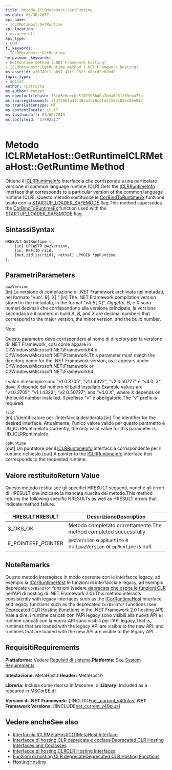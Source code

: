 ```yaml
---
title: Metodo ICLRMetaHost::GetRuntime
ms.date: 03/30/2017
api_name:
- ICLRMetaHost.GetRuntime
api_location:
- mscoree.dll
api_type:
- COM
f1_keywords:
- ICLRMetaHost::GetRuntime
helpviewer_keywords:
- GetRuntime method [.NET Framework hosting]
- ICLRMetaHost::GetRuntime method [.NET Framework hosting]
ms.assetid: a10749f1-ab91-47cf-982f-d8ccd2e81bd2
topic_type:
- apiref
author: rpetrusha
ms.author: ronpet
ms.openlocfilehash: 55fd6e6eec0c5107398bd0a7dda0281f69eb471b
ms.sourcegitcommit: 5137208fa414d9ca3c58cdfd2155ac81bc89e917
ms.translationtype: MT
ms.contentlocale: it-IT
ms.lasthandoff: 03/06/2019
ms.locfileid: "57492517"
---
```

# <a name="iclrmetahostgetruntime-method"></a><span data-ttu-id="35012-102">Metodo ICLRMetaHost::GetRuntime</span><span class="sxs-lookup"><span data-stu-id="35012-102">ICLRMetaHost::GetRuntime Method</span></span>
<span data-ttu-id="35012-103">Ottiene il [ICLRRuntimeInfo](../../../../docs/framework/unmanaged-api/hosting/iclrruntimeinfo-interface.md) interfaccia che corrisponde a una particolare versione di common language runtime (CLR).</span><span class="sxs-lookup"><span data-stu-id="35012-103">Gets the [ICLRRuntimeInfo](../../../../docs/framework/unmanaged-api/hosting/iclrruntimeinfo-interface.md) interface that corresponds to a particular version of the common language runtime (CLR).</span></span> <span data-ttu-id="35012-104">Questo metodo sostituisce le [CorBindToRuntimeEx](../../../../docs/framework/unmanaged-api/hosting/corbindtoruntimeex-function.md) funzione usato con la [STARTUP_LOADER_SAFEMODE](../../../../docs/framework/unmanaged-api/hosting/startup-flags-enumeration.md) flag.</span><span class="sxs-lookup"><span data-stu-id="35012-104">This method supersedes the [CorBindToRuntimeEx](../../../../docs/framework/unmanaged-api/hosting/corbindtoruntimeex-function.md) function used with the [STARTUP_LOADER_SAFEMODE](../../../../docs/framework/unmanaged-api/hosting/startup-flags-enumeration.md) flag.</span></span>  
  
## <a name="syntax"></a><span data-ttu-id="35012-105">Sintassi</span><span class="sxs-lookup"><span data-stu-id="35012-105">Syntax</span></span>  
  
```  
HRESULT GetRuntime (  
    [in] LPCWSTR pwzVersion,  
    [in, REFIID riid,  
    [out,iid_is(riid), retval] LPVOID *ppRuntime  
);  
```  
  
## <a name="parameters"></a><span data-ttu-id="35012-106">Parametri</span><span class="sxs-lookup"><span data-stu-id="35012-106">Parameters</span></span>  
 `pwzVersion`  
 <span data-ttu-id="35012-107">[in] La versione di compilazione di .NET Framework archiviata nei metadati, nel formato "v*un'*. *B*[. *X*] ".</span><span class="sxs-lookup"><span data-stu-id="35012-107">[in] The .NET Framework compilation version stored in the metadata, in the format "v*A*.*B*[.*X*]".</span></span> <span data-ttu-id="35012-108">*Oggetto*, *B*, e *X* sono numeri decimali che corrispondono alla versione principale, la versione secondaria e il numero di build.</span><span class="sxs-lookup"><span data-stu-id="35012-108">*A*, *B*, and *X* are decimal numbers that correspond to the major version, the minor version, and the build number.</span></span>  
  
> [!NOTE]
>  <span data-ttu-id="35012-109">Questo parametro deve corrispondere al nome di directory per la versione di .NET Framework, così come appare in C:\Windows\Microsoft.NET\Framework64 o C:\Windows\Microsoft.NET\Framework.</span><span class="sxs-lookup"><span data-stu-id="35012-109">This parameter must match the directory name for the .NET Framework version, as it appears under C:\Windows\Microsoft.NET\Framework or C:\Windows\Microsoft.NET\Framework64.</span></span>  
  
 <span data-ttu-id="35012-110">I valori di esempio sono "v1.0.3705", "v1.1.4322", "v2.0.50727" e "v4.0. *X*", dove *X* dipende dal numero di build installato.</span><span class="sxs-lookup"><span data-stu-id="35012-110">Example values are "v1.0.3705", "v1.1.4322", "v2.0.50727", and "v4.0.*X*", where *X* depends on the build number installed.</span></span> <span data-ttu-id="35012-111">Il prefisso "v" è obbligatorio.</span><span class="sxs-lookup"><span data-stu-id="35012-111">The "v" prefix is required.</span></span>  
  
 `riid`  
 <span data-ttu-id="35012-112">[in] L'identificatore per l'interfaccia desiderata.</span><span class="sxs-lookup"><span data-stu-id="35012-112">[in] The identifier for the desired interface.</span></span> <span data-ttu-id="35012-113">Attualmente, l'unico valore valido per questo parametro è IID_ICLRRuntimeInfo.</span><span class="sxs-lookup"><span data-stu-id="35012-113">Currently, the only valid value for this parameter is IID_ICLRRuntimeInfo.</span></span>  
  
 `ppRuntime`  
 <span data-ttu-id="35012-114">[out] Un puntatore per il [ICLRRuntimeInfo](../../../../docs/framework/unmanaged-api/hosting/iclrruntimeinfo-interface.md) interfaccia corrispondente per il runtime richiesto.</span><span class="sxs-lookup"><span data-stu-id="35012-114">[out] A pointer to the [ICLRRuntimeInfo](../../../../docs/framework/unmanaged-api/hosting/iclrruntimeinfo-interface.md) interface that corresponds to the requested runtime.</span></span>  
  
## <a name="return-value"></a><span data-ttu-id="35012-115">Valore restituito</span><span class="sxs-lookup"><span data-stu-id="35012-115">Return Value</span></span>  
 <span data-ttu-id="35012-116">Questo metodo restituisce gli specifici HRESULT seguenti, nonché gli errori di HRESULT che indicano la mancata riuscita del metodo.</span><span class="sxs-lookup"><span data-stu-id="35012-116">This method returns the following specific HRESULTs as well as HRESULT errors that indicate method failure.</span></span>  
  
|<span data-ttu-id="35012-117">HRESULT</span><span class="sxs-lookup"><span data-stu-id="35012-117">HRESULT</span></span>|<span data-ttu-id="35012-118">Descrizione</span><span class="sxs-lookup"><span data-stu-id="35012-118">Description</span></span>|  
|-------------|-----------------|  
|<span data-ttu-id="35012-119">S_OK</span><span class="sxs-lookup"><span data-stu-id="35012-119">S_OK</span></span>|<span data-ttu-id="35012-120">Metodo completato correttamente.</span><span class="sxs-lookup"><span data-stu-id="35012-120">The method completed successfully.</span></span>|  
|<span data-ttu-id="35012-121">E_POINTER</span><span class="sxs-lookup"><span data-stu-id="35012-121">E_POINTER</span></span>|<span data-ttu-id="35012-122">`pwzVersion` o `ppRuntime` è null.</span><span class="sxs-lookup"><span data-stu-id="35012-122">`pwzVersion` or `ppRuntime` is null.</span></span>|  
  
## <a name="remarks"></a><span data-ttu-id="35012-123">Note</span><span class="sxs-lookup"><span data-stu-id="35012-123">Remarks</span></span>  
 <span data-ttu-id="35012-124">Questo metodo interagisce in modo coerente con le interfacce legacy, ad esempio la [ICorRuntimeHost](../../../../docs/framework/unmanaged-api/hosting/icorruntimehost-interface.md) le funzioni di interfaccia e legacy, ad esempio deprecate `CorBindTo*` funzioni (vedere [deprecata che ospita le funzioni CLR](../../../../docs/framework/unmanaged-api/hosting/deprecated-clr-hosting-functions.md) nell'API di hosting di .NET Framework 2.0).</span><span class="sxs-lookup"><span data-stu-id="35012-124">This method interacts consistently with legacy interfaces such as the [ICorRuntimeHost](../../../../docs/framework/unmanaged-api/hosting/icorruntimehost-interface.md) interface and legacy functions such as the deprecated `CorBindTo*` functions (see [Deprecated CLR Hosting Functions](../../../../docs/framework/unmanaged-api/hosting/deprecated-clr-hosting-functions.md) in the .NET Framework 2.0 hosting API).</span></span> <span data-ttu-id="35012-125">Vale a dire, i runtime caricati con l'API legacy sono visibili alla nuova API e i runtime caricati con la nuova API sono visibili per l'API legacy.</span><span class="sxs-lookup"><span data-stu-id="35012-125">That is, runtimes that are loaded with the legacy API are visible to the new API, and runtimes that are loaded with the new API are visible to the legacy API.</span></span> <span data-ttu-id="35012-126">.</span><span class="sxs-lookup"><span data-stu-id="35012-126">.</span></span>  
  
## <a name="requirements"></a><span data-ttu-id="35012-127">Requisiti</span><span class="sxs-lookup"><span data-stu-id="35012-127">Requirements</span></span>  
 <span data-ttu-id="35012-128">**Piattaforme:** Vedere [Requisiti di sistema](../../../../docs/framework/get-started/system-requirements.md).</span><span class="sxs-lookup"><span data-stu-id="35012-128">**Platforms:** See [System Requirements](../../../../docs/framework/get-started/system-requirements.md).</span></span>  
  
 <span data-ttu-id="35012-129">**Intestazione:** MetaHost.h</span><span class="sxs-lookup"><span data-stu-id="35012-129">**Header:** MetaHost.h</span></span>  
  
 <span data-ttu-id="35012-130">**Libreria:** Inclusa come risorsa in Mscoree. dll</span><span class="sxs-lookup"><span data-stu-id="35012-130">**Library:** Included as a resource in MSCorEE.dll</span></span>  
  
 <span data-ttu-id="35012-131">**Versioni di .NET Framework:** [!INCLUDE[net_current_v40plus](../../../../includes/net-current-v40plus-md.md)]</span><span class="sxs-lookup"><span data-stu-id="35012-131">**.NET Framework Versions:** [!INCLUDE[net_current_v40plus](../../../../includes/net-current-v40plus-md.md)]</span></span>  
  
## <a name="see-also"></a><span data-ttu-id="35012-132">Vedere anche</span><span class="sxs-lookup"><span data-stu-id="35012-132">See also</span></span>
- [<span data-ttu-id="35012-133">Interfaccia ICLRMetaHost</span><span class="sxs-lookup"><span data-stu-id="35012-133">ICLRMetaHost Interface</span></span>](../../../../docs/framework/unmanaged-api/hosting/iclrmetahost-interface.md)
- [<span data-ttu-id="35012-134">Interfacce di hosting CLR deprecate e coclassi</span><span class="sxs-lookup"><span data-stu-id="35012-134">Deprecated CLR Hosting Interfaces and Coclasses</span></span>](../../../../docs/framework/unmanaged-api/hosting/deprecated-clr-hosting-interfaces-and-coclasses.md)
- [<span data-ttu-id="35012-135">Interfacce di hosting CLR</span><span class="sxs-lookup"><span data-stu-id="35012-135">CLR Hosting Interfaces</span></span>](../../../../docs/framework/unmanaged-api/hosting/clr-hosting-interfaces.md)
- [<span data-ttu-id="35012-136">Funzioni di hosting CLR deprecate</span><span class="sxs-lookup"><span data-stu-id="35012-136">Deprecated CLR Hosting Functions</span></span>](../../../../docs/framework/unmanaged-api/hosting/deprecated-clr-hosting-functions.md)
- [<span data-ttu-id="35012-137">Hosting</span><span class="sxs-lookup"><span data-stu-id="35012-137">Hosting</span></span>](../../../../docs/framework/unmanaged-api/hosting/index.md)
